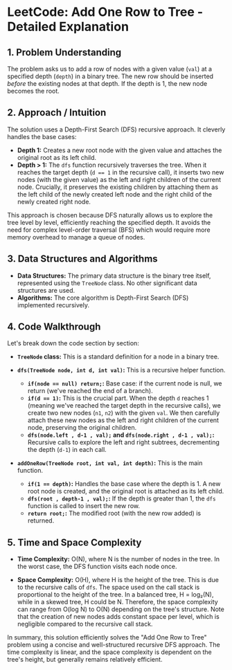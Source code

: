 # LeetCode: Add One Row to Tree - Detailed Explanation

## 1. Problem Understanding

The problem asks us to add a row of nodes with a given value (`val`) at a specified depth (`depth`) in a binary tree.  The new row should be inserted *before* the existing nodes at that depth. If the depth is 1, the new node becomes the root.

## 2. Approach / Intuition

The solution uses a Depth-First Search (DFS) recursive approach.  It cleverly handles the base cases:

* **Depth 1:** Creates a new root node with the given value and attaches the original root as its left child.
* **Depth > 1:**  The `dfs` function recursively traverses the tree. When it reaches the target depth (`d == 1` in the recursive call), it inserts two new nodes (with the given value) as the left and right children of the current node.  Crucially, it preserves the existing children by attaching them as the left child of the newly created left node and the right child of the newly created right node.

This approach is chosen because DFS naturally allows us to explore the tree level by level, efficiently reaching the specified depth.  It avoids the need for complex level-order traversal (BFS) which would require more memory overhead to manage a queue of nodes.

## 3. Data Structures and Algorithms

* **Data Structures:** The primary data structure is the binary tree itself, represented using the `TreeNode` class.  No other significant data structures are used.
* **Algorithms:** The core algorithm is Depth-First Search (DFS) implemented recursively.

## 4. Code Walkthrough

Let's break down the code section by section:

* **`TreeNode` class:** This is a standard definition for a node in a binary tree.

* **`dfs(TreeNode node, int d, int val)`:** This is a recursive helper function.
    * **`if(node == null) return;`:** Base case: if the current node is null, we return (we've reached the end of a branch).
    * **`if(d == 1)`:** This is the crucial part. When the depth `d` reaches 1 (meaning we've reached the target depth in the recursive calls), we create two new nodes (`n1`, `n2`) with the given `val`. We then carefully attach these new nodes as the left and right children of the current node, preserving the original children.
    * **`dfs(node.left , d-1 , val);` and `dfs(node.right , d-1 , val);`:** Recursive calls to explore the left and right subtrees, decrementing the depth (`d-1`) in each call.

* **`addOneRow(TreeNode root, int val, int depth)`:** This is the main function.
    * **`if(1 == depth)`:** Handles the base case where the depth is 1. A new root node is created, and the original root is attached as its left child.
    * **`dfs(root , depth-1 , val);`:**  If the depth is greater than 1, the `dfs` function is called to insert the new row.
    * **`return root;`:** The modified root (with the new row added) is returned.


## 5. Time and Space Complexity

* **Time Complexity:** O(N), where N is the number of nodes in the tree.  In the worst case, the DFS function visits each node once.

* **Space Complexity:** O(H), where H is the height of the tree. This is due to the recursive calls of `dfs`. The space used on the call stack is proportional to the height of the tree.  In a balanced tree, H = log₂(N), while in a skewed tree, H could be N.  Therefore, the space complexity can range from O(log N) to O(N) depending on the tree's structure.  Note that the creation of new nodes adds constant space per level, which is negligible compared to the recursive call stack.

In summary, this solution efficiently solves the "Add One Row to Tree" problem using a concise and well-structured recursive DFS approach.  The time complexity is linear, and the space complexity is dependent on the tree's height, but generally remains relatively efficient.
